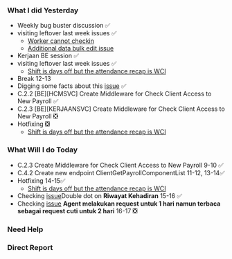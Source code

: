 ### What I did Yesterday
* Weekly bug buster discussion ✅
* visiting leftover last week issues  ✅
	* [Worker cannot checkin](https://staffinc-co.slack.com/archives/C015UUA1K8F/p1725530983616239)
	* [Additional data bulk edit issue](https://staffinc-co.slack.com/archives/C015UUA1K8F/p1725261340329009)
* Kerjaan BE session ✅
*  visiting leftover last week issues ✅
	* [Shift is days off but the attendance recap is WCI](https://staffinc-co.slack.com/archives/C015UUA1K8F/p1725521564385729)
* Break 12-13 
* Digging some facts about this [issue](https://staffinc-co.slack.com/archives/C015UUA1K8F/p1725865501501059?thread_ts=1724943874.605709&cid=C015UUA1K8F) ✅
* C.2.2 [BE][HCMSVC] Create Middleware for Check Client Access to New Payroll ✅
* C.2.3 [BE][KERJAANSVC] Create Middleware for Check Client Access to New Payroll ❎
* Hotfixing ❎
	* [Shift is days off but the attendance recap is WCI](https://staffinc-co.slack.com/archives/C015UUA1K8F/p1725521564385729)
### What Will I do Today
* C.2.3 Create Middleware for Check Client Access to New Payroll 9-10 ✅
* C.4.2 Create new endpoint ClientGetPayrollComponentList 11-12, 13-14✅
* Hotfixing 14-15✅
	* [Shift is days off but the attendance recap is WCI](https://staffinc-co.slack.com/archives/C015UUA1K8F/p1725521564385729)
* Checking [issue](https://staffinc-co.slack.com/archives/C015UUA1K8F/p1725353583043129)Double dot on **Riwayat Kehadiran** 15-16 ✅
* Checking [issue](https://staffinc-co.slack.com/archives/C015UUA1K8F/p1724943874605709) **Agent melakukan request untuk 1 hari namun terbaca sebagai request cuti untuk 2 hari** 16-17 ❎
### Need Help

### Direct Report